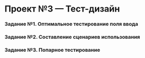 # Проект №3 — Тест-дизайн



<h3 id="задание-1-оптимальное-тестирование-поля-ввода">Задание №1. Оптимальное тестирование поля ввода</h3>

<h3 id="задание-2-составление-сценариев-использования">Задание №2. Составление сценариев использования</h3>


<h3 id="задание-3-попарное-тестирование">Задание №3. Попарное тестирование</h3>


